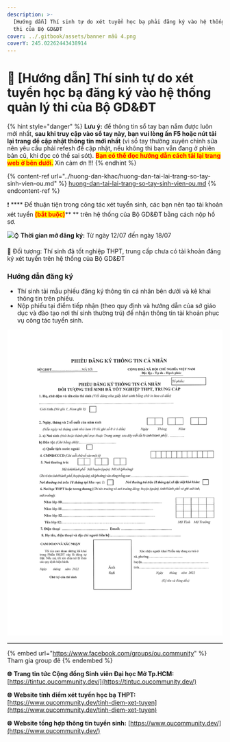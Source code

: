 ```yaml
---
description: >-
  [Hướng dẫn] Thí sinh tự do xét tuyển học bạ phải đăng ký vào hệ thống quản lý
  thi của Bộ GD&ĐT
cover: ../.gitbook/assets/banner mẫu 4.png
coverY: 245.02262443438914
---
```


# 📑 \[Hướng dẫn] Thí sinh tự do xét tuyển học bạ đăng ký vào hệ thống quản lý thi của Bộ GD&ĐT

{% hint style="danger" %}
**Lưu ý:** để thông tin sổ tay bạn nắm được luôn mới nhất, **sau khi truy cập vào sổ tay này, bạn vui lòng ấn F5 hoặc nút tải lại trang để cập nhật thông tin mới nhất** (vì sổ tay thường xuyên chỉnh sửa nên yêu cầu phải refesh để cập nhật, nếu không thì bạn vẫn đang ở phiên bản cũ, khi đọc có thể sai sót). <mark style="color:red;">**Bạn có thể đọc hướng dẫn cách tải lại trang web ở bên dưới.**</mark> Xin cảm ơn !!!
{% endhint %}

{% content-ref url="../huong-dan-khac/huong-dan-tai-lai-trang-so-tay-sinh-vien-ou.md" %}
[huong-dan-tai-lai-trang-so-tay-sinh-vien-ou.md](../huong-dan-khac/huong-dan-tai-lai-trang-so-tay-sinh-vien-ou.md)
{% endcontent-ref %}



❗ **** Để thuận tiện trong công tác xét tuyển sinh, các bạn nên tạo tài khoản xét tuyển <mark style="color:red;">**(bắt buộc)**</mark>** ** trên hệ thống của Bộ GD&ĐT bằng cách nộp hồ sơ.&#x20;

![⌚](https://static.xx.fbcdn.net/images/emoji.php/v9/tfa/1/16/231a.png) **Thời gian mở đăng ký:** Từ ngày 12/07 đến ngày 18/07

📌 Đối tượng: Thí sinh đã tốt nghiệp THPT, trung cấp chưa có tài khoản đăng ký xét tuyển trên hệ thống của Bộ GD&ĐT

### Hướng dẫn đăng ký

* Thí sinh tải mẫu phiếu đăng ký thông tin cá nhân bên dưới và kê khai thông tin trên phiếu.
* Nộp phiếu tại điểm tiếp nhận (theo quy định và hướng dẫn của sở giáo dục và đào tạo nơi thí sinh thường trú) để nhận thông tin tài khoản phục vụ công tác tuyển sinh.

![Phiếu đăng ký (tải phiếu về và in)](../.gitbook/assets/0016.jpg)

****

{% embed url="https://www.facebook.com/groups/ou.community" %}
Tham gia group đê
{% endembed %}

**🌐** **Trang tin tức Cộng đồng Sinh viên Đại học Mở Tp.HCM:** [https://tintuc.oucommunity.dev/](https://tintuc.oucommunity.dev/)

**🌐** **Website tính điểm xét tuyển học bạ THPT:** [https://www.oucommunity.dev/tinh-diem-xet-tuyen](https://www.oucommunity.dev/tinh-diem-xet-tuyen)

**🌐** **Website tổng hợp thông tin tuyển sinh:** [https://www.oucommunity.dev/](https://www.oucommunity.dev/)
